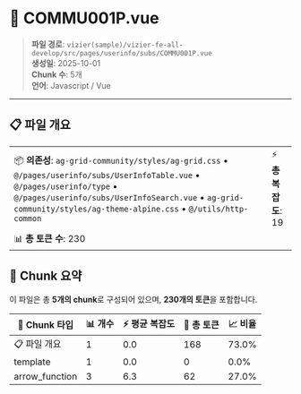 # 📄 COMMU001P.vue

> **파일 경로**: `vizier(sample)/vizier-fe-all-develop/src/pages/userinfo/subs/COMMU001P.vue`  
> **생성일**: 2025-10-01  
> **Chunk 수**: 5개  
> **언어**: Javascript / Vue
---


## 📋 파일 개요

| | |
|--|--|
| 📦 **의존성**: `ag-grid-community/styles/ag-grid.css` • `@/pages/userinfo/subs/UserInfoTable.vue` • `@/pages/userinfo/type` • `@/pages/userinfo/subs/UserInfoSearch.vue` • `ag-grid-community/styles/ag-theme-alpine.css` • `@/utils/http-common` | ⚡ **총 복잡도**: 19 |
| 📊 **총 토큰 수**: 230 |  |






## 🧩 Chunk 요약

이 파일은 총 **5개의 chunk**로 구성되어 있으며, **230개의 토큰**을 포함합니다.

| 🧩 Chunk 타입 | 📊 개수 | ⚡ 평균 복잡도 | 📝 총 토큰 | 📈 비율 |
|---------------|--------|-------------|----------|--------|
| 📋 파일 개요 | 1 | 0.0 | 168 | 73.0% |
| template | 1 | 0.0 | 0 | 0.0% |
| arrow_function | 3 | 6.3 | 62 | 27.0% |

